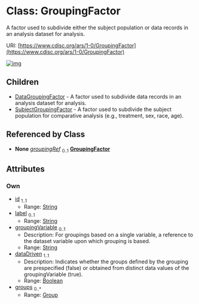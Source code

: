 
# Class: GroupingFactor


A factor used to subdivide either the subject population or data records in an analysis dataset for analysis.

URI: [https://www.cdisc.org/ars/1-0/GroupingFactor](https://www.cdisc.org/ars/1-0/GroupingFactor)


[![img](https://yuml.me/diagram/nofunky;dir:TB/class/[SubjectGroupingFactor],[Group]<groups%200..*-++[GroupingFactor&#124;id:string;label:string%20%3F;groupingVariable:string%20%3F;dataDriven:boolean],[OrderedGroupingFactor]-%20groupingRef%200..1>[GroupingFactor],[GroupingFactor]^-[SubjectGroupingFactor],[GroupingFactor]^-[DataGroupingFactor],[OrderedGroupingFactor],[Group],[DataGroupingFactor])](https://yuml.me/diagram/nofunky;dir:TB/class/[SubjectGroupingFactor],[Group]<groups%200..*-++[GroupingFactor&#124;id:string;label:string%20%3F;groupingVariable:string%20%3F;dataDriven:boolean],[OrderedGroupingFactor]-%20groupingRef%200..1>[GroupingFactor],[GroupingFactor]^-[SubjectGroupingFactor],[GroupingFactor]^-[DataGroupingFactor],[OrderedGroupingFactor],[Group],[DataGroupingFactor])

## Children

 * [DataGroupingFactor](DataGroupingFactor.md) - A factor used to subdivide data records in an analysis dataset for analysis.
 * [SubjectGroupingFactor](SubjectGroupingFactor.md) - A factor used to subdivide the subject population for comparative analysis (e.g., treatment, sex, race, age).

## Referenced by Class

 *  **None** *[groupingRef](groupingRef.md)*  <sub>0..1</sub>  **[GroupingFactor](GroupingFactor.md)**

## Attributes


### Own

 * [id](id.md)  <sub>1..1</sub>
     * Range: [String](types/String.md)
 * [label](label.md)  <sub>0..1</sub>
     * Range: [String](types/String.md)
 * [groupingVariable](groupingVariable.md)  <sub>0..1</sub>
     * Description: For groupings based on a single variable, a reference to the dataset variable upon which grouping is based.
     * Range: [String](types/String.md)
 * [dataDriven](dataDriven.md)  <sub>1..1</sub>
     * Description: Indicates whether the groups defined by the grouping are prespecified (false) or obtained from distinct data values of the groupingVariable (true).
     * Range: [Boolean](types/Boolean.md)
 * [groups](groups.md)  <sub>0..\*</sub>
     * Range: [Group](Group.md)
